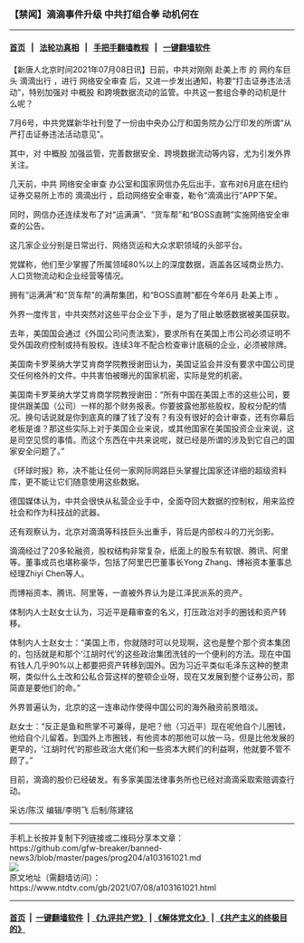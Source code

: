 ### 【禁闻】滴滴事件升级 中共打组合拳 动机何在
------------------------

#### [首页](https://github.com/gfw-breaker/banned-news3/blob/master/README.md) &nbsp;&nbsp;|&nbsp;&nbsp; [法轮功真相](https://github.com/begood0513/basic/blob/master/README.md)  &nbsp;&nbsp;|&nbsp;&nbsp; [手把手翻墙教程](https://github.com/gfw-breaker/guides/wiki)  &nbsp;&nbsp;|&nbsp;&nbsp; [一键翻墙软件](https://github.com/gfw-breaker/nogfw/blob/master/README.md)  



<div><div class="post_content" itemprop="articleBody">
 <p>
  【新唐人北京时间2021年07月08日讯】日前，中共对刚刚
  <ok href="https://www.ntdtv.com/gb/赴美上市.htm">
   赴美上市
  </ok>
  的
  <ok href="https://www.ntdtv.com/gb/网约车巨头.htm">
   网约车巨头
  </ok>
  <ok href="https://www.ntdtv.com/gb/滴滴出行.htm">
   滴滴出行
  </ok>
  ，进行
  <ok href="https://www.ntdtv.com/gb/网络安全审查.htm">
   网络安全审查
  </ok>
  后，又进一步发出通知，称要“打击证券违法活动”，特别加强对
  <ok href="https://www.ntdtv.com/gb/中概股.htm">
   中概股
  </ok>
  和跨境数据流动的监管。中共这一套组合拳的动机是什么呢？
 </p>
 <p>
  7月6号，中共党媒新华社刊登了一份由中央办公厅和国务院办公厅印发的所谓“从严打击证券违法活动意见”。
 </p>
 <p>
  其中，对
  <ok href="https://www.ntdtv.com/gb/中概股.htm">
   中概股
  </ok>
  加强监管，完善数据安全、跨境数据流动等内容，尤为引发外界关注。
 </p>
 <p>
  几天前，中共
  <ok href="https://www.ntdtv.com/gb/网络安全审查.htm">
   网络安全审查
  </ok>
  办公室和国家网信办先后出手，宣布对6月底在纽约证券交易所上市的
  <ok href="https://www.ntdtv.com/gb/滴滴出行.htm">
   滴滴出行
  </ok>
  ，启动网络安全审查，勒令“滴滴出行”APP下架。
 </p>
 <p>
  同时，网信办还连续发布了对“运满满”、“货车帮”和“BOSS直聘”实施网络安全审查的公告。
 </p>
 <p>
  这几家企业分别是日常出行、网络货运和大众求职领域的头部平台。
 </p>
 <p>
  党媒称，他们至少掌握了所属领域80%以上的深度数据，涵盖各区域商业热力、人口货物流动和企业经营等情况。
 </p>
 <p>
  拥有“运满满”和“货车帮”的满帮集团，和“BOSS直聘”都在今年6月
  <ok href="https://www.ntdtv.com/gb/赴美上市.htm">
   赴美上市
  </ok>
  。
 </p>
 <p>
  外界一度传言，中共突然对这些平台企业下手，是为了阻止敏感数据被美国获取。
 </p>
 <p>
  去年，美国国会通过《外国公司问责法案》，要求所有在美国上市公司必须证明不受外国政府控制或持有股权。连续3年不配合检查审计底稿的企业，必须被除牌。
 </p>
 <p>
  美国南卡罗莱纳大学艾肯商学院教授谢田认为，美国证监会并没有要求中国公司提交任何格外的文件。中共害怕被曝光的国家机密，实际是党的机密。
 </p>
 <p>
  美国南卡罗莱纳大学艾肯商学院教授谢田：“所有中国在美国上市的这些公司，要提供跟美国（公司）一样的那个财务报表。你要披露他那些股权，股权分配的情况。换句话说就是你到底真的赚了钱了没有？有没有很好的会计审查，还有你幕后老板是谁？那这些实际上对于美国企业来说，或其他国家在美国投资企业来说，这是司空见惯的事情。而这个东西在中共来说呢，就已经是所谓的涉及到它自己的国家安全问题了。”
 </p>
 <p>
  《环球时报》称，决不能让任何一家网际网路巨头掌握比国家还详细的超级资料库，更不能让它们随意使用这些数据。
 </p>
 <p>
  德国媒体认为，中共会很快从私营企业手中，全面夺回大数据的控制权，用来监控社会和作为科技战的武器。
 </p>
 <p>
  还有观察认为，北京对滴滴等科技巨头出重手，背后是内部权斗的刀光剑影。
 </p>
 <p>
  滴滴经过了20多轮融资，股权结构非常复杂，纸面上的股东有软银、腾讯、阿里等。董事成员也堪称豪华，包括了阿里巴巴董事长Yong Zhang、博裕资本董事总经理Zhiyi Chen等人。
 </p>
 <p>
  而博裕资本、腾讯、阿里等，一直被外界认为是江泽民派系的资产。
 </p>
 <p>
  体制内人士赵女士认为，习近平是藉审查的名义，打压政治对手的圈钱和资产转移。
 </p>
 <p>
  体制内人士赵女士：“美国上市，你就随时可以兑现啊，这也是整个那个资本集团的，包括就是和那个‘江胡时代’的这些政治集团洗钱的一个便利的方法。现在中国有钱人几乎90%以上都要把资产转移到国外。因为习近平类似毛泽东这种的整肃啊，类似什么土改和公私合营这样的整顿企业呀，现在又发展到整个证券公司，那简直是要他们的命。”
 </p>
 <p>
  外界普遍认为，北京的这一连串动作使得中国公司的海外融资前景暗淡。
 </p>
 <p>
  赵女士：“反正是鱼和熊掌不可兼得，是吧？他（习近平）现在呢他自个儿圈钱，他给自个儿留着。到国外上市圈钱，有他资本的那他可以放一马，但是比他发展的更早的，‘江胡时代’的那些政治大佬们和一些资本大鳄们的利益啊，他就要不管不顾了。”
 </p>
 <p>
  目前，滴滴的股价已经破发。有多家美国法律事务所也已经对滴滴采取索赔调查行动。
 </p>
 <p>
  采访/陈汉 编辑/李明飞 后制/陈建铭
 </p>
 <div class="single_ad">
 </div>
</div>
</div>
<hr/>
手机上长按并复制下列链接或二维码分享本文章：<br/>
https://github.com/gfw-breaker/banned-news3/blob/master/pages/prog204/a103161021.md <br/>
<a href='https://github.com/gfw-breaker/banned-news3/blob/master/pages/prog204/a103161021.md'><img src='https://github.com/gfw-breaker/banned-news3/blob/master/pages/prog204/a103161021.md.png'/></a> <br/>
原文地址（需翻墙访问）：https://www.ntdtv.com/gb/2021/07/08/a103161021.html


------------------------
#### [首页](https://github.com/gfw-breaker/banned-news3/blob/master/README.md) &nbsp;|&nbsp; [一键翻墙软件](https://github.com/gfw-breaker/nogfw/blob/master/README.md) &nbsp;| [《九评共产党》](https://github.com/gfw-breaker/9ping.md/blob/master/README.md#九评之一评共产党是什么) | [《解体党文化》](https://github.com/gfw-breaker/jtdwh.md/blob/master/README.md) | [《共产主义的终极目的》](https://github.com/gfw-breaker/gczydzjmd.md/blob/master/README.md)


<img src='http://gfw-breaker.win/banned-news3/pages/prog204/a103161021.md' width='0px' height='0px'/>